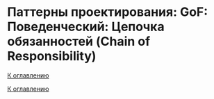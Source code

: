 # Паттерны проектирования: GoF: Поведенческий: Цепочка обязанностей (Chain of Responsibility)

<!--
https://refactoring.guru/ru/design-patterns/catalog
-->

[К оглавлению](../../README.md)



[К оглавлению](../../README.md)
